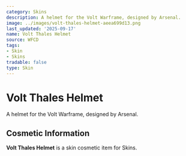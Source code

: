 ```yaml
---
category: Skins
description: A helmet for the Volt Warframe, designed by Arsenal.
image: ../images/volt-thales-helmet-aeea699d13.png
last_updated: '2025-09-17'
name: Volt Thales Helmet
source: WFCD
tags:
- Skin
- Skins
tradable: false
type: Skin
---
```


# Volt Thales Helmet

A helmet for the Volt Warframe, designed by Arsenal.

## Cosmetic Information

**Volt Thales Helmet** is a skin cosmetic item for Skins.

